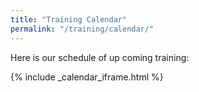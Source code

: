 ```yaml
---
title: "Training Calendar"
permalink: "/training/calendar/"
---
```


Here is our schedule of up coming training:

{% include _calendar_iframe.html %}
